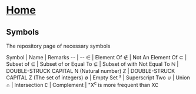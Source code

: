 # [Home](../README.md) 

## Symbols

The repository page of necessary symbols 

Symbol | Name | Remarks
-- | --
&#8712; | Element Of
&#8713; | Not An Element Of
&#8834; | Subset of
&#8838; | Subset of or Equal To
&#8842; | Subset of with Not Equal To
&#8469; | DOUBLE-STRUCK CAPITAL N (Natural number)
&#8484; | DOUBLE-STRUCK CAPITAL Z (The set of integers)
&#8709; | Empty Set
&#0178; | Superscript Two
&#8746; | Union
&#8745; | Intersection
&#8705; | Complement | "X<sup>c</sup> is more frequent than X&#8705;
